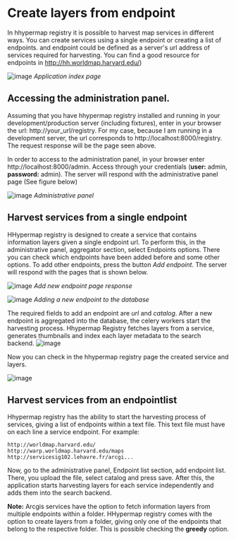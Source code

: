 # Create layers from endpoint

In hhypermap registry it is possible to harvest map services in different ways. You can create services using a single endpoint or creating a list of endpoints. and endpoint could be defined as a server's url address of services required for harvesting. You can find a good resource for endpoints in http://hh.worldmap.harvard.edu/)

![image](https://cloud.githubusercontent.com/assets/3285923/17596743/693d5392-5fb8-11e6-9a1d-5873295f1563.png)
*Application index page*

## Accessing the administration panel.

Assuming that you have hhypermap registry installed and running in your development/production server (including fixtures), enter in your browser the url: http://your_url/registry. For my case, because I am running in a development server, the url corresponds to http://localhost:8000/registry. The request response will be the page seen above.

In order to access to the administration panel, in your browser enter http://localhost:8000/admin. Access through your credentials (**user:** admin, **password:** admin). The server will respond with the administrative panel page (See figure below)

![image](https://cloud.githubusercontent.com/assets/3285923/17597227/86e11dfa-5fba-11e6-80db-a5417c42a1e2.png)
*Administrative panel*

## Harvest services from a single endpoint

HHypermap registry is designed to create a service that contains information layers given a single endpoint url. To perform this, in the administrative panel, aggregator section, select Endpoints options. There you can check which endpoints have been added before and some other options. To add other endpoints, press the button *Add endpoint*. The server will respond with the pages that is shown below.

![image](https://cloud.githubusercontent.com/assets/3285923/17601195/8bf6fe24-5fcc-11e6-8b19-6ec08bcaa1dd.png)
*Add new endpoint page response*

![image](https://cloud.githubusercontent.com/assets/3285923/17606021/f0484be2-5fe2-11e6-930b-e29f4d959a8e.png)
*Adding a new endpoint to the database*

The required fields to add an endpoint are *url* and *catalog*. After a new endpoint is aggregated into the database, the celery workers start the harvesting process. Hhypermap Registry fetches layers from a service, generates thumbnails and index each layer metadata to the search backend.
![image](https://cloud.githubusercontent.com/assets/3285923/17606202/dbd00690-5fe3-11e6-866d-b97c17a2eb4a.png)

Now you can check in the hhypermap registry page the created service and layers.

![image](https://cloud.githubusercontent.com/assets/3285923/17606743/c42c4b2c-5fe6-11e6-89f3-b7a921dba0bc.png)

## Harvest services from an endpointlist

Hhypermap registry has the ability to start the harvesting process of services, giving a list of endpoints within a text file. This text file must have on each line a service endpoint. For example:

```
http://worldmap.harvard.edu/ 
http://warp.worldmap.harvard.edu/maps
http://servicesig102.lehavre.fr/arcgi...
```

Now, go to the administrative panel, Endpoint list section, add endpoint list. There, you upload the file, select catalog and press save. After this, the application starts harvesting layers for each service independently and adds them into the search backend.

**Note:** Arcgis services have the option to fetch information layers from multiple endpoints within a folder. HHypermap registry comes with the option to create layers from a folder, giving only one of the endpoints that belong to the respective folder. This is possible checking the **greedy** option.

